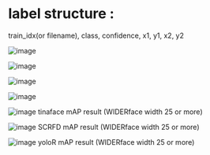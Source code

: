 # label structure :

train_idx(or filename), class, confidence, x1, y1, x2, y2

![image](https://user-images.githubusercontent.com/70372577/160774262-faf324af-4911-477a-baaa-6cd53bf9475b.png)

![image](https://user-images.githubusercontent.com/70372577/160989911-121891db-c941-42ac-b32d-957ff2600ebc.png)

![image](https://user-images.githubusercontent.com/70372577/160989936-72f66e36-806c-4a4f-be15-eaa82083fad2.png)

![image](https://user-images.githubusercontent.com/70372577/160989922-b33d4dc0-0d2d-42d4-ae3d-cf0c23b5bf0e.png)



![image](https://user-images.githubusercontent.com/70372577/160989016-34885e12-0eb8-422e-826f-12e00d10abf4.png)
tinaface mAP result    (WIDERface width 25 or more)

![image](https://user-images.githubusercontent.com/70372577/160989838-a21361aa-3a73-4cde-9bce-36e8b8b81c05.png)
SCRFD mAP result  (WIDERface width 25 or more)

![image](https://user-images.githubusercontent.com/70372577/160989781-f0edc040-3019-4bb3-92f1-b87d0fedb0ca.png)
yoloR mAP result       (WIDERface width 25 or more)

